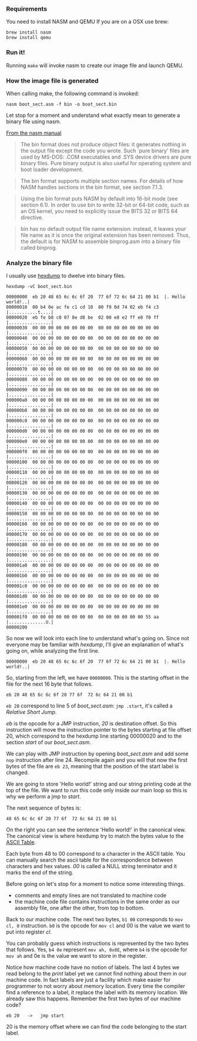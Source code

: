 ### Requirements
You need to install NASM and QEMU
If you are on a OSX use brew:

    brew install nasm
    brew install qemu

### Run it!
Running `make` will invoke nasm to create our image file
and launch QEMU.

### How the image file is generated
When calling make, the following command is invoked:

	nasm boot_sect.asm -f bin -o boot_sect.bin

Let stop for a moment and understand what exactly mean to generate a binary
file using nasm.

[From the nasm manual](http://www.nasm.us/doc/nasmdoc7.html)

>The bin format does not produce object files: it generates nothing in the output file except the code you wrote. Such `pure binary' files are used by MS-DOS: .COM executables and .SYS device drivers are pure binary files. Pure binary output is also useful for operating system and boot loader development.

>The bin format supports multiple section names. For details of how NASM handles sections in the bin format, see section 7.1.3.

>Using the bin format puts NASM by default into 16-bit mode (see section 6.1). In order to use bin to write 32-bit or 64-bit code, such as an OS kernel, you need to explicitly issue the BITS 32 or BITS 64 directive.

>bin has no default output file name extension: instead, it leaves your file name as it is once the original extension has been removed. Thus, the default is for NASM to assemble binprog.asm into a binary file called binprog.

### Analyze the binary file

I usually use [hexdump](http://mylinuxbook.com/hexdump/) to dwelve into binary files.

    hexdump -vC boot_sect.bin 

    00000000  eb 20 48 65 6c 6c 6f 20  77 6f 72 6c 64 21 00 b1  |. Hello world!..|
    00000010  00 b4 0e ac fe c1 cd 10  80 f9 0d 74 02 eb f4 c3  |...........t....|
    00000020  eb fe b8 c0 07 8e d8 be  02 00 e8 e2 ff e8 f0 ff  |................|
    00000030  00 00 00 00 00 00 00 00  00 00 00 00 00 00 00 00  |................|
    00000040  00 00 00 00 00 00 00 00  00 00 00 00 00 00 00 00  |................|
    00000050  00 00 00 00 00 00 00 00  00 00 00 00 00 00 00 00  |................|
    00000060  00 00 00 00 00 00 00 00  00 00 00 00 00 00 00 00  |................|
    00000070  00 00 00 00 00 00 00 00  00 00 00 00 00 00 00 00  |................|
    00000080  00 00 00 00 00 00 00 00  00 00 00 00 00 00 00 00  |................|
    00000090  00 00 00 00 00 00 00 00  00 00 00 00 00 00 00 00  |................|
    000000a0  00 00 00 00 00 00 00 00  00 00 00 00 00 00 00 00  |................|
    000000b0  00 00 00 00 00 00 00 00  00 00 00 00 00 00 00 00  |................|
    000000c0  00 00 00 00 00 00 00 00  00 00 00 00 00 00 00 00  |................|
    000000d0  00 00 00 00 00 00 00 00  00 00 00 00 00 00 00 00  |................|
    000000e0  00 00 00 00 00 00 00 00  00 00 00 00 00 00 00 00  |................|
    000000f0  00 00 00 00 00 00 00 00  00 00 00 00 00 00 00 00  |................|
    00000100  00 00 00 00 00 00 00 00  00 00 00 00 00 00 00 00  |................|
    00000110  00 00 00 00 00 00 00 00  00 00 00 00 00 00 00 00  |................|
    00000120  00 00 00 00 00 00 00 00  00 00 00 00 00 00 00 00  |................|
    00000130  00 00 00 00 00 00 00 00  00 00 00 00 00 00 00 00  |................|
    00000140  00 00 00 00 00 00 00 00  00 00 00 00 00 00 00 00  |................|
    00000150  00 00 00 00 00 00 00 00  00 00 00 00 00 00 00 00  |................|
    00000160  00 00 00 00 00 00 00 00  00 00 00 00 00 00 00 00  |................|
    00000170  00 00 00 00 00 00 00 00  00 00 00 00 00 00 00 00  |................|
    00000180  00 00 00 00 00 00 00 00  00 00 00 00 00 00 00 00  |................|
    00000190  00 00 00 00 00 00 00 00  00 00 00 00 00 00 00 00  |................|
    000001a0  00 00 00 00 00 00 00 00  00 00 00 00 00 00 00 00  |................|
    000001b0  00 00 00 00 00 00 00 00  00 00 00 00 00 00 00 00  |................|
    000001c0  00 00 00 00 00 00 00 00  00 00 00 00 00 00 00 00  |................|
    000001d0  00 00 00 00 00 00 00 00  00 00 00 00 00 00 00 00  |................|
    000001e0  00 00 00 00 00 00 00 00  00 00 00 00 00 00 00 00  |................|
    000001f0  00 00 00 00 00 00 00 00  00 00 00 00 00 00 55 aa  |..............U.|
    00000200


So now we will look into each line to understand what's going on.
Since not everyone may be familiar with *hexdump*, I'll give an explanation of what's going
on, while analyzing the first line.

    00000000  eb 20 48 65 6c 6c 6f 20  77 6f 72 6c 64 21 00 b1  |. Hello world!..|

So, starting from the left, we have `00000000`.
This is the starting offset in the file for the next 16 byte that follows.

    eb 20 48 65 6c 6c 6f 20 77 6f  72 6c 64 21 00 b1

`eb 20` correspond to line 5 of *boot_sect.asm*: `jmp .start`, it's called a *Relative Short Jump*.

*eb* is the opcode for a JMP instruction, *20* is destination offset.
So this instruction will move the instruction pointer to the bytes starting at file offset 20,
which correspond to the hexdump line starting 00000020 and to the section *start* of our *boot_sect.asm*.

We can play with JMP instruction by opening *boot_sect.asm* and add some `nop` instruction after line 24.
Recompile again and you will that now the first bytes of the file are `eb 23`, meaning that the position
of the start label is changed.

We are going to store 'Hello world!' string and our string printing code at the top of the file.
We want to run this code only inside our main loop so this is why we perform a jmp to *start*.

The next sequence of bytes is:

    48 65 6c 6c 6f 20 77 6f  72 6c 64 21 00 b1

On the right you can see the sentence 'Hello world!' in the canonical view.
The canonical view is where hexdump try to match the bytes value to the 
[ASCII Table](http://web.cs.mun.ca/~michael/c/ascii-table.html).

Each byte from 48 to 00 correspond to a character in the ASCII table. You can
manually search the ascii table for the correspondence between characters and hex values.
*00* is called a NULL string terminator and it marks the end of the string.

Before going on let's stop for a moment to notice some interesting things.

- comments and empty lines are not translated to machine code
- the machine code file contains instructions in the same order as our assembly file, one after the other, from 
top to bottom.

Back to our machine code.
The next two bytes, `b1 00` corresponds to `mov cl, 0` instruction.
`b0` is the opcode for `mov cl` and 00 is the value we want to put into register *cl*.

You can probably guess which instructions is represented by the two bytes that follows.
Yes, `b4 0e` represent `mov ah, 0x0E`, where `b4` is the opcode for `mov ah` and 0e is the value we 
want to store in the register.

Notice how machine code have no notion of labels. The last 4 bytes we read belong to the *print* label yet we cannot find nothing about them in our machine code. In fact labels are just a facility which make easier for programmer to not worry about memory location. 
Every time the compiler find a reference to a label, it replace the label with its memory location. We already saw this happens. Remember the first two bytes of our machine code? 

    eb 20   ->   jmp start

20 is the memory offset where we can find the code belonging to the start label.
